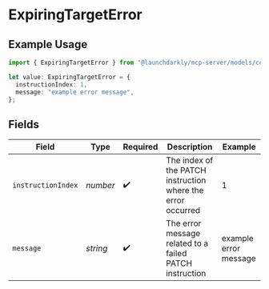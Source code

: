 # ExpiringTargetError

## Example Usage

```typescript
import { ExpiringTargetError } from "@launchdarkly/mcp-server/models/components";

let value: ExpiringTargetError = {
  instructionIndex: 1,
  message: "example error message",
};
```

## Fields

| Field                                                       | Type                                                        | Required                                                    | Description                                                 | Example                                                     |
| ----------------------------------------------------------- | ----------------------------------------------------------- | ----------------------------------------------------------- | ----------------------------------------------------------- | ----------------------------------------------------------- |
| `instructionIndex`                                          | *number*                                                    | :heavy_check_mark:                                          | The index of the PATCH instruction where the error occurred | 1                                                           |
| `message`                                                   | *string*                                                    | :heavy_check_mark:                                          | The error message related to a failed PATCH instruction     | example error message                                       |